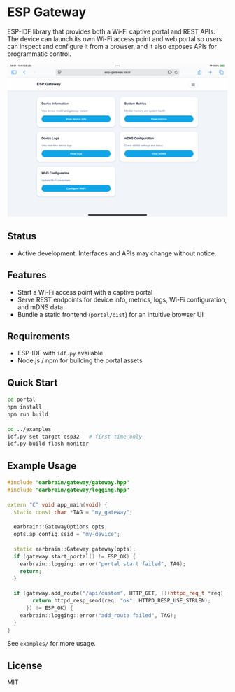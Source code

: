 # ESP Gateway

ESP-IDF library that provides both a Wi-Fi captive portal and REST APIs. The device can launch its own Wi-Fi access point and web portal so users can inspect and configure it from a browser, and it also exposes APIs for programmatic control.

![ESP Gateway Portal](../docs/images/portal-ui.jpeg)

## Status
- Active development. Interfaces and APIs may change without notice.

## Features
- Start a Wi-Fi access point with a captive portal
- Serve REST endpoints for device info, metrics, logs, Wi-Fi configuration, and mDNS data
- Bundle a static frontend (`portal/dist`) for an intuitive browser UI

## Requirements
- ESP-IDF with `idf.py` available
- Node.js / npm for building the portal assets

## Quick Start
```bash
cd portal
npm install
npm run build

cd ../examples
idf.py set-target esp32   # first time only
idf.py build flash monitor
```

## Example Usage
```cpp
#include "earbrain/gateway/gateway.hpp"
#include "earbrain/gateway/logging.hpp"

extern "C" void app_main(void) {
  static const char *TAG = "my_gateway";

  earbrain::GatewayOptions opts;
  opts.ap_config.ssid = "my-device";

  static earbrain::Gateway gateway(opts);
  if (gateway.start_portal() != ESP_OK) {
    earbrain::logging::error("portal start failed", TAG);
    return;
  }

  if (gateway.add_route("/api/custom", HTTP_GET, [](httpd_req_t *req) {
        return httpd_resp_send(req, "ok", HTTPD_RESP_USE_STRLEN);
      }) != ESP_OK) {
    earbrain::logging::error("add_route failed", TAG);
  }
}
```

See `examples/` for more usage.

## License
MIT
